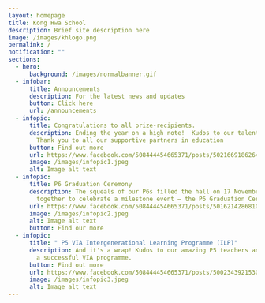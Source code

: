 ```yaml
---
layout: homepage
title: Kong Hwa School
description: Brief site description here
image: /images/khlogo.png
permalink: /
notification: ""
sections:
  - hero:
      background: /images/normalbanner.gif
  - infobar:
      title: Announcements
      description: For the latest news and updates
      button: Click here
      url: /announcements
  - infopic:
      title: Congratulations to all prize-recipients.
      description: Ending the year on a high note!  Kudos to our talented performers.
        Thank you to all our supportive partners in education
      button: Find out more
      url: https://www.facebook.com/508444454665371/posts/502166918626458
      image: /images/infopic1.jpeg
      alt: Image alt text
  - infopic:
      title: P6 Graduation Ceremony
      description: The squeals of our P6s filled the hall on 17 November 2022, coming
        together to celebrate a milestone event – the P6 Graduation Ceremony.
      url: https://www.facebook.com/508444454665371/posts/501621428681007
      image: /images/infopic2.jpeg
      alt: Image alt text
      button: Find our more
  - infopic:
      title: " P5 VIA Intergenerational Learning Programme (ILP)"
      description: And it's a wrap! Kudos to our amazing P5 teachers and students for
        a successful VIA programme.
      button: Find out more
      url: https://www.facebook.com/508444454665371/posts/500234392153044
      image: /images/infopic3.jpeg
      alt: Image alt text
---
```

